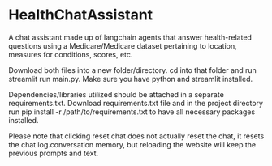 # HealthChatAssistant
A chat assistant made up of langchain agents that answer health-related questions using a Medicare/Medicare dataset pertaining to location, measures for conditions, scores, etc.

Download both files into a new folder/directory. 
cd into that folder and run streamlit run main.py. Make sure you have python and streamlit installed. 

Dependencies/libraries utilized should be attached in a separate requirements.txt. Download requirements.txt file and in the project directory run pip install -r /path/to/requirements.txt to have all necessary packages installed.

Please note that clicking reset chat does not actually reset the chat, it resets the chat log.conversation memory, but reloading the website will keep the previous prompts and text.


